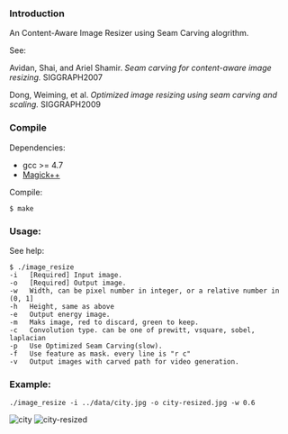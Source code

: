 ### Introduction

An Content-Aware Image Resizer using Seam Carving alogrithm.

See:

Avidan, Shai, and Ariel Shamir. *Seam carving for content-aware image resizing.* SIGGRAPH2007

Dong, Weiming, et al. *Optimized image resizing using seam carving and scaling.* SIGGRAPH2009

### Compile

Dependencies:

* gcc >= 4.7
* [Magick++](http://www.imagemagick.org/Magick++/)


Compile:

```
$ make
```

### Usage:
See help:

```
$ ./image_resize
-i   [Required] Input image.
-o   [Required] Output image.
-w   Width, can be pixel number in integer, or a relative number in (0, 1]
-h   Height, same as above
-e   Output energy image.
-m   Maks image, red to discard, green to keep.
-c   Convolution type. can be one of prewitt, vsquare, sobel, laplacian
-p   Use Optimized Seam Carving(slow).
-f   Use feature as mask. every line is "r c"
-v   Output images with carved path for video generation.
```

### Example:
```
./image_resize -i ../data/city.jpg -o city-resized.jpg -w 0.6
```

![city](https://github.com/ppwwyyxx/ImageResizer/raw/master/data/city.jpg)
![city-resized](https://github.com/ppwwyyxx/ImageResizer/raw/master/result/city.png)
